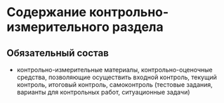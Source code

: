 # Содержание контрольно-измерительного раздела

## Обязательный состав

* контрольно-измерительные материалы, контрольно-оценочные средства, позволяющие осуществить входной контроль, текущий контроль, итоговый контроль, самоконтроль (тестовые задания, варианты для контрольных работ, ситуационные задачи)